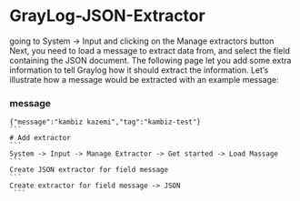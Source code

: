# GrayLog-JSON-Extractor
going to System -> Input and clicking on the Manage extractors button Next, you need to load a message to extract data from, and select the field containing the JSON document. The following page let you add some extra information to tell Graylog how it should extract the information. Let’s illustrate how a message would be extracted with an example message:
### message

````
{"message":"kambiz kazemi","tag":"kambiz-test"}
```
# Add extractor
```
System -> Input -> Manage Extractor -> Get started -> Load Massage
```
Create JSON extractor for field message
```
Create extractor for field message -> JSON
 ```
